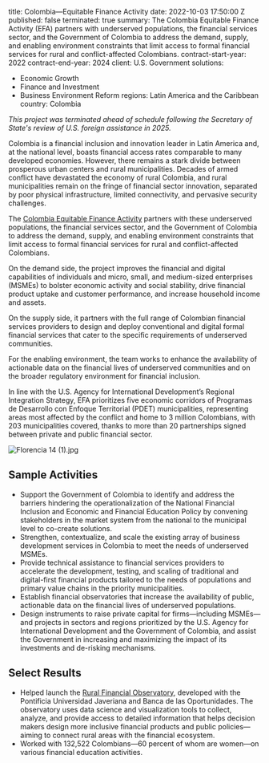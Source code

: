 
title: Colombia—Equitable Finance Activity
date: 2022-10-03 17:50:00 Z
published: false
terminated: true
summary: The Colombia Equitable Finance Activity (EFA) partners with underserved populations,
  the financial services sector, and the Government of Colombia to address the demand,
  supply, and enabling environment constraints that limit access to formal financial
  services for rural and conflict-affected Colombians.
contract-start-year: 2022
contract-end-year: 2024
client: U.S. Government
solutions:
- Economic Growth
- Finance and Investment
- Business Environment Reform
regions: Latin America and the Caribbean
country: Colombia



<aside><em>This project was terminated ahead of schedule following the Secretary of State's review of U.S. foreign assistance in 2025.</em></aside>

Colombia is a financial inclusion and innovation leader in Latin America and, at the national level, boasts financial access rates comparable to many developed economies. However, there remains a stark divide between prosperous urban centers and rural municipalities. Decades of armed conflict have devastated the economy of rural Colombia, and rural municipalities remain on the fringe of financial sector innovation, separated by poor physical infrastructure, limited connectivity, and pervasive security challenges.

The [Colombia Equitable Finance Activity](https://www.bancadelasoportunidades.gov.co/es/actividad-finanzas-para-la-equidad-de-USAID) partners with these underserved populations, the financial services sector, and the Government of Colombia to address the demand, supply, and enabling environment constraints that limit access to formal financial services for rural and conflict-affected Colombians.

On the demand side, the project improves the financial and digital capabilities of individuals and micro, small, and medium-sized enterprises (MSMEs) to bolster economic activity and social stability, drive financial product uptake and customer performance, and increase household income and assets.

On the supply side, it partners with the full range of Colombian financial services providers to design and deploy conventional and digital formal financial services that cater to the specific requirements of underserved communities.

For the enabling environment, the team works to enhance the availability of actionable data on the financial lives of underserved communities and on the broader regulatory environment for financial inclusion.

In line with the U.S. Agency for International Development’s Regional Integration Strategy, EFA prioritizes five economic corridors of Programas de Desarrollo con Enfoque Territorial (PDET) municipalities, representing areas most affected by the conflict and home to 3 million Colombians, with 203 municipalities covered, thanks to more than 20 partnerships signed between private and public financial sector.     

![Florencia 14 (1).jpg](/uploads/Florencia%2014%20(1).jpg)

## Sample Activities

* Support the Government of Colombia to identify and address the barriers hindering the operationalization of the National Financial Inclusion and Economic and Financial Education Policy by convening stakeholders in the market system from the national to the municipal level to co-create solutions.
* Strengthen, contextualize, and scale the existing array of business development services in Colombia to meet the needs of underserved MSMEs.
* Provide technical assistance to financial services providers to accelerate the development, testing, and scaling of traditional and digital-first financial products tailored to the needs of populations and primary value chains in the priority municipalities.
* Establish financial observatories that increase the availability of public, actionable data on the financial lives of underserved populations.
* Design instruments to raise private capital for firms—including MSMEs—and projects in sectors and regions prioritized by the U.S. Agency for International Development and the Government of Colombia, and assist the Government in increasing and maximizing the impact of its investments and de-risking mechanisms.

## Select Results

* Helped launch the [Rural Financial Observatory](https://www.youtube.com/watch?v=mtvN5mZ9CrY), developed with the Pontificia Universidad Javeriana and Banca de las Oportunidades. The observatory uses data science and visualization tools to collect, analyze, and provide access to detailed information that helps decision makers design more inclusive financial products and public policies—aiming to connect rural areas with the financial ecosystem.
* Worked with 132,522 Colombians—60 percent of whom are women—on various financial education activities.
